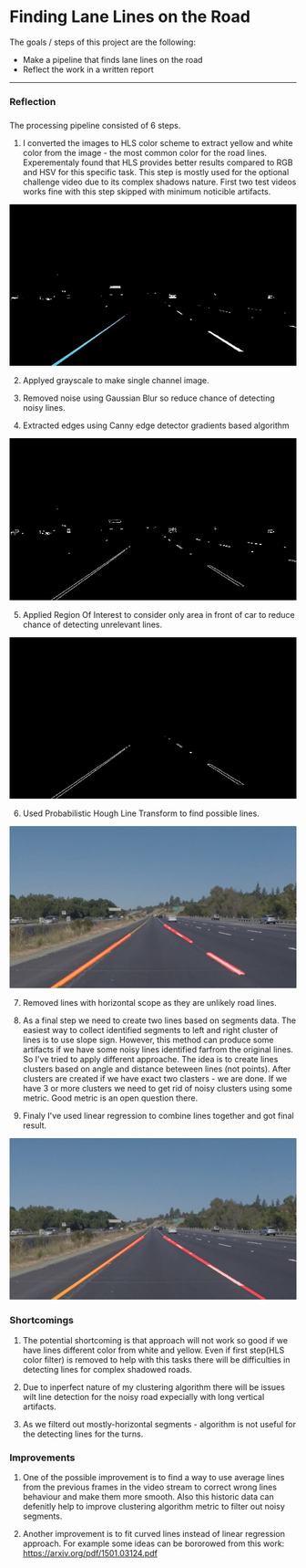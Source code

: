 # **Finding Lane Lines on the Road**

The goals / steps of this project are the following:
* Make a pipeline that finds lane lines on the road
* Reflect the work in a written report

[//]: # (Image References)

[image1]: ./examples/grayscale.jpg "Grayscale"
[image2]: ./test_pipeline/HLS_filter.jpg "HLS filtered"
[image3]: ./test_pipeline/canny.jpg "Canny Edges"
[image4]: ./test_pipeline/region.jpg "Region of Interest"
[image5]: ./test_pipeline/segments.jpg "Hough Segments"
[image6]: ./test_pipeline/final.jpg "Final image"

---

### Reflection

###

The processing pipeline consisted of 6 steps. 

1. I converted the images to HLS color scheme to extract yellow and white color from the image - the most common color for the road lines. Experementaly found that HLS provides better results compared to RGB and HSV for this specific task. This step is mostly used for the optional challenge video due to its complex shadows nature. First two test videos works fine with this step skipped with minimum noticible artifacts. 

![alt text][image2]

2. Applyed grayscale to make single channel image.

3. Removed noise using Gaussian Blur so reduce chance of detecting noisy lines.

4. Extracted edges using Canny edge detector gradients based algorithm

![alt text][image3]

5. Applied Region Of Interest to consider only area in front of car to reduce chance of detecting unrelevant lines.

![alt text][image4]

6. Used Probabilistic Hough Line Transform to find possible lines.

![alt text][image5]

7. Removed lines with horizontal scope as they are unlikely road lines. 

8. As a final step we need to create two lines based on segments data. The easiest way to collect identified segments to left and right cluster of lines is to use slope sign. However, this method can produce some artifacts if we have some noisy lines identified farfrom the original lines. So I've tried to apply different approache. The idea is to create lines clusters based on angle and distance beteween lines (not points). After clusters are created if we have exact two clasters - we are done. If we have 3 or more clusters we need to get rid of noisy clusters using some metric. Good metric is an open question there. 

9. Finaly I've used linear regression to combine lines together and got final result.

![alt text][image6]


### Shortcomings 

1. The potential shortcoming is that approach will not work so good if we have lines different color from white and yellow. Even if first step(HLS color filter) is removed to help with this tasks there will be difficulties in detecting lines for complex shadowed roads.

2. Due to inperfect nature of my clustering algorithm there will be issues wilt line detection for the noisy road expecially with long vertical artifacts. 

3. As we filterd out mostly-horizontal segments - algorithm is not useful for the detecting lines for the turns.

### Improvements

1. One of the possible improvement is to find a way to use average lines from the previous frames in the video stream to correct wrong lines behaviour and make them more smooth. Also this historic data can defenitly help to improve clustering algorithm metric to filter out noisy segments.

2. Another improvement is to fit curved lines instead of linear regression approach. For example some ideas can be bororowed from this work:  https://arxiv.org/pdf/1501.03124.pdf
